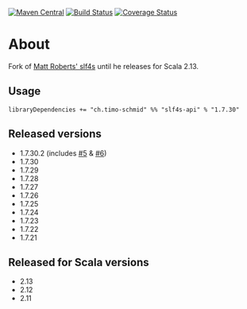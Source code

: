 [![Maven Central](https://maven-badges.herokuapp.com/maven-central/ch.timo-schmid/slf4s-api_2.13/badge.svg)](https://maven-badges.herokuapp.com/maven-central/ch.timo-schmid/slf4s-api_2.13)
[![Build Status](https://travis-ci.org/timo-schmid/slf4s.svg?branch=master)](https://travis-ci.org/timo-schmid/slf4s)
[![Coverage Status](https://coveralls.io/repos/timo-schmid/slf4s/badge.svg?branch=master)](https://coveralls.io/r/timo-schmid/slf4s?branch=master)

# About

Fork of [Matt Roberts' slf4s](https://github.com/mattroberts297/slf4s) until he releases for Scala 2.13.

## Usage

```
libraryDependencies += "ch.timo-schmid" %% "slf4s-api" % "1.7.30"
```

## Released versions

* 1.7.30.2 (includes [#5](https://github.com/timo-schmid/slf4s/pull/5) & [#6](https://github.com/timo-schmid/slf4s/pull/6))
* 1.7.30
* 1.7.29
* 1.7.28
* 1.7.27
* 1.7.26
* 1.7.25
* 1.7.24
* 1.7.23
* 1.7.22
* 1.7.21

## Released for Scala versions

* 2.13
* 2.12
* 2.11

